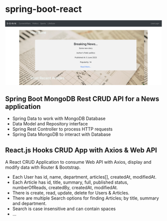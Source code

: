 # spring-boot-react

![SGNN News App](app-img.png)

## Spring Boot MongoDB Rest CRUD API for a News application

- Spring Data to work with MongoDB Database
- Data Model and Repository interface
- Spring Rest Controller to process HTTP requests
- Spring Data MongoDB to interact with Database

## React.js Hooks CRUD App with Axios & Web API

A React CRUD Application to consume Web API with Axios, display and modify data with Router & Bootstrap.

- Each User has id, name, department, articles[], createdAt, modifiedAt.
- Each Article has id, title, summary, full, published status, numberOfReads, createdBy, createdAt, modifiedAt.
- There is create, read, update, delete for Users & Articles.
- There are multiple Search options for finding Articles; by title, summary and department.
- Search is case insensitive and can contain spaces
- ...
